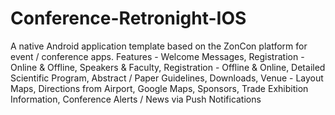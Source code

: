 # Conference-Retronight-IOS
A native Android application template based on the ZonCon platform for event / conference apps. Features - Welcome Messages, Registration - Online &amp; Offline, Speakers &amp; Faculty, Registration - Offline &amp; Online, Detailed Scientific Program, Abstract / Paper Guidelines, Downloads, Venue - Layout Maps, Directions from Airport, Google Maps, Sponsors, Trade Exhibition Information, Conference Alerts / News via Push Notifications
